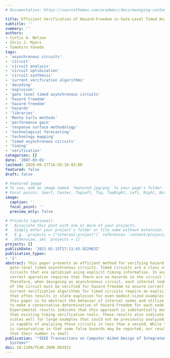 ```yaml
---
# Documentation: https://sourcethemes.com/academic/docs/managing-content/

title: Efficient Verification of Hazard-Freedom in Gate-Level Timed Asynchronous Circuits
subtitle: ''
summary: ''
authors:
- Curtis A. Nelson
- Chris J. Myers
- Tomohiro Yoneda
tags:
- 'asynchronous circuits'
- 'circuit'
- 'circuit analysis'
- 'circuit optimization'
- 'circuit synthesis'
- 'current verification algorithms'
- 'decoding'
- 'explosion'
- 'gate level timed asynchronous circuits'
- 'hazard freedom'
- 'hazard-freedom'
- 'hazards'
- 'libraries'
- 'Monte Carlo methods'
- 'performance gain'
- 'response surface methodology'
- 'technological forecasting'
- 'technology mapping'
- 'timed asynchronous circuits'
- 'timing'
- 'verification'
categories: []
date: '2007-03-01'
lastmod: 2020-09-27T16:55:10-03:00
featured: false
draft: false

# Featured image
# To use, add an image named `featured.jpg/png` to your page's folder.
# Focal points: Smart, Center, TopLeft, Top, TopRight, Left, Right, BottomLeft, Bottom, BottomRight.
image:
  caption: ''
  focal_point: ''
  preview_only: false

# Projects (optional).
#   Associate this post with one or more of your projects.
#   Simply enter your project's folder or file name without extension.
#   E.g. `projects = ["internal-project"]` references `content/project/deep-learning/index.md`.
#   Otherwise, set `projects = []`.
projects: []
publishDate: '2021-01-15T17:11:43.922963Z'
publication_types:
- '2'
abstract: This paper presents an efficient method for verifying hazard-freedom in
  gate-level timed asynchronous circuits. Timed circuits are a class of asynchronous
  circuits that are optimized using explicit timing information. In asynchronous circuits,
  correct operation requires that there are no hazards in the circuit implementation.
  Therefore, when designing an asynchronous circuit, each internal node and output
  of the circuit must be verified for hazard-freedom to ensure correct operation.
  Current verification algorithms for timed circuits require an explicit state exploration
  that often results in state explosion for even modest-sized examples. The goal of
  this paper is to abstract the behavior of internal nodes and utilize this information
  to make a conservative determination of hazard-freedom for each node in the circuit.
  Experimental results indicate that this approach is substantially more efficient
  than existing timing verification tools. These results also indicate that this method
  scales well for large examples that could not be previously analyzed, in that it
  is capable of analyzing these circuits in less than a second. While this method
  is conservative in that some false hazards may be reported, our results indicate
  that their number is small
publication: '*IEEE Transactions on Computer-Aided Design of Integrated Circuits and
  Systems*'
doi: 10.1109/TCAD.2006.883912
---
```

